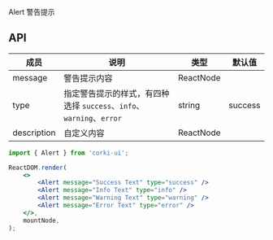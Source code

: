 Alert 警告提示

## API
| 成员 | 说明 | 类型 | 默认值 |
| --- | --- | --- | --- |
| message | 警告提示内容 | ReactNode |  |
| type | 指定警告提示的样式，有四种选择 `success`、`info`、`warning`、`error` | string | success |
| description | 自定义内容 | ReactNode |  |

```jsx
import { Alert } from 'corki-ui';

ReactDOM.render(
    <>
        <Alert message="Success Text" type="success" />
        <Alert message="Info Text" type="info" />
        <Alert message="Warning Text" type="warning" />
        <Alert message="Error Text" type="error" />
    </>,
    mountNode,
);
```